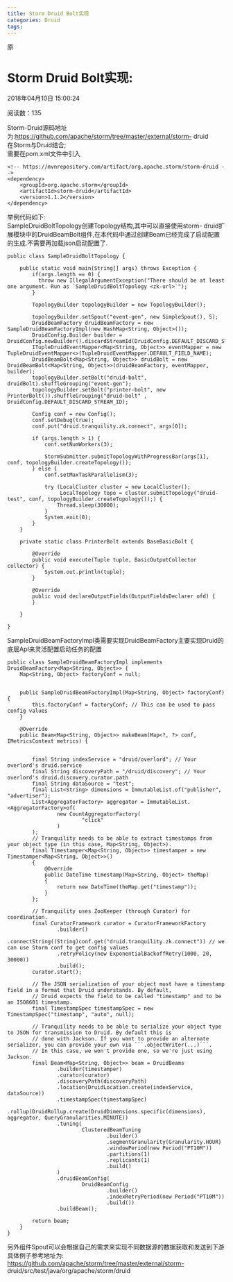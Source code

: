 ```yaml
---
title: Storm Druid Bolt实现
categories: Druid
tags: 
---
```

原

# Storm Druid Bolt实现:

2018年04月10日 15:00:24

阅读数：135

Storm-Druid源码地址为:https://github.com/apache/storm/tree/master/external/storm-
druid  
在Storm与Druid结合;  
需要在pom.xml文件中引入

    
    
    <!-- https://mvnrepository.com/artifact/org.apache.storm/storm-druid -->
    <dependency>
        <groupId>org.apache.storm</groupId>
        <artifactId>storm-druid</artifactId>
        <version>1.1.2</version>
    </dependency>
    

举例代码如下:  
SampleDruidBoltTopology创建Topology结构,其中可以直接使用storm-
druid扩展模块中的DruidBeamBolt组件,在本代码中通过创建Beam已经完成了启动配置的生成.不需要再加载json启动配置了.

    
    
    public class SampleDruidBoltTopology {
    
        public static void main(String[] args) throws Exception {
            if(args.length == 0) {
              throw new IllegalArgumentException("There should be at least one argument. Run as `SampleDruidBoltTopology <zk-url>`");
            }
    
            TopologyBuilder topologyBuilder = new TopologyBuilder();
    
            topologyBuilder.setSpout("event-gen", new SimpleSpout(), 5);
            DruidBeamFactory druidBeamFactory = new SampleDruidBeamFactoryImpl(new HashMap<String, Object>());
            DruidConfig.Builder builder = DruidConfig.newBuilder().discardStreamId(DruidConfig.DEFAULT_DISCARD_STREAM_ID);
            ITupleDruidEventMapper<Map<String, Object>> eventMapper = new TupleDruidEventMapper<>(TupleDruidEventMapper.DEFAULT_FIELD_NAME);
            DruidBeamBolt<Map<String, Object>> druidBolt = new DruidBeamBolt<Map<String, Object>>(druidBeamFactory, eventMapper, builder);
            topologyBuilder.setBolt("druid-bolt", druidBolt).shuffleGrouping("event-gen");
            topologyBuilder.setBolt("printer-bolt", new PrinterBolt()).shuffleGrouping("druid-bolt" , DruidConfig.DEFAULT_DISCARD_STREAM_ID);
    
            Config conf = new Config();
            conf.setDebug(true);
            conf.put("druid.tranquility.zk.connect", args[0]);
    
            if (args.length > 1) {
                conf.setNumWorkers(3);
    
                StormSubmitter.submitTopologyWithProgressBar(args[1], conf, topologyBuilder.createTopology());
            } else {
                conf.setMaxTaskParallelism(3);
    
                try (LocalCluster cluster = new LocalCluster();
                     LocalTopology topo = cluster.submitTopology("druid-test", conf, topologyBuilder.createTopology());) {
                    Thread.sleep(30000);
                }
                System.exit(0);
            }
        }
    
        private static class PrinterBolt extends BaseBasicBolt {
    
            @Override
            public void execute(Tuple tuple, BasicOutputCollector collector) {
                System.out.println(tuple);
            }
    
            @Override
            public void declareOutputFields(OutputFieldsDeclarer ofd) {
            }
    
        }
    
    }

SampleDruidBeamFactoryImpl类需要实现DruidBeamFactory主要实现Druid的底层ApI来灵活配置启动任务的配置

    
    
    public class SampleDruidBeamFactoryImpl implements DruidBeamFactory<Map<String, Object>> {
        Map<String, Object> factoryConf = null;
    
    
        public SampleDruidBeamFactoryImpl(Map<String, Object> factoryConf) {
            this.factoryConf = factoryConf; // This can be used to pass config values
        }
    
        @Override
        public Beam<Map<String, Object>> makeBeam(Map<?, ?> conf, IMetricsContext metrics) {
    
    
            final String indexService = "druid/overlord"; // Your overlord's druid.service
            final String discoveryPath = "/druid/discovery"; // Your overlord's druid.discovery.curator.path
            final String dataSource = "test";
            final List<String> dimensions = ImmutableList.of("publisher", "advertiser");
            List<AggregatorFactory> aggregator = ImmutableList.<AggregatorFactory>of(
                    new CountAggregatorFactory(
                            "click"
                    )
            );
            // Tranquility needs to be able to extract timestamps from your object type (in this case, Map<String, Object>).
            final Timestamper<Map<String, Object>> timestamper = new Timestamper<Map<String, Object>>()
            {
                @Override
                public DateTime timestamp(Map<String, Object> theMap)
                {
                    return new DateTime(theMap.get("timestamp"));
                }
            };
    
            // Tranquility uses ZooKeeper (through Curator) for coordination.
            final CuratorFramework curator = CuratorFrameworkFactory
                    .builder()
                    .connectString((String)conf.get("druid.tranquility.zk.connect")) // we can use Storm conf to get config values
                    .retryPolicy(new ExponentialBackoffRetry(1000, 20, 30000))
                    .build();
            curator.start();
    
            // The JSON serialization of your object must have a timestamp field in a format that Druid understands. By default,
            // Druid expects the field to be called "timestamp" and to be an ISO8601 timestamp.
            final TimestampSpec timestampSpec = new TimestampSpec("timestamp", "auto", null);
    
            // Tranquility needs to be able to serialize your object type to JSON for transmission to Druid. By default this is
            // done with Jackson. If you want to provide an alternate serializer, you can provide your own via ```.objectWriter(...)```.
            // In this case, we won't provide one, so we're just using Jackson.
            final Beam<Map<String, Object>> beam = DruidBeams
                    .builder(timestamper)
                    .curator(curator)
                    .discoveryPath(discoveryPath)
                    .location(DruidLocation.create(indexService, dataSource))
                    .timestampSpec(timestampSpec)
                    .rollup(DruidRollup.create(DruidDimensions.specific(dimensions), aggregator, QueryGranularities.MINUTE))
                    .tuning(
                            ClusteredBeamTuning
                                    .builder()
                                    .segmentGranularity(Granularity.HOUR)
                                    .windowPeriod(new Period("PT10M"))
                                    .partitions(1)
                                    .replicants(1)
                                    .build()
                    )
                    .druidBeamConfig(
                            DruidBeamConfig
                                    .builder()
                                    .indexRetryPeriod(new Period("PT10M"))
                                    .build())
                    .buildBeam();
    
            return beam;
        }
    }

另外组件Spout可以会根据自己的需求来实现不同数据源的数据获取和发送到下游  
具体例子参考地址为:  
https://github.com/apache/storm/tree/master/external/storm-
druid/src/test/java/org/apache/storm/druid

